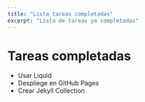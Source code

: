 ```yaml
---
title: "Lista tareas completadas"
excerpt: "Lista de tareas ya completadas"
---
```


# Tareas completadas

* Usar Liquid
* Despliege en GitHub Pages
* Crear Jekyll Collection